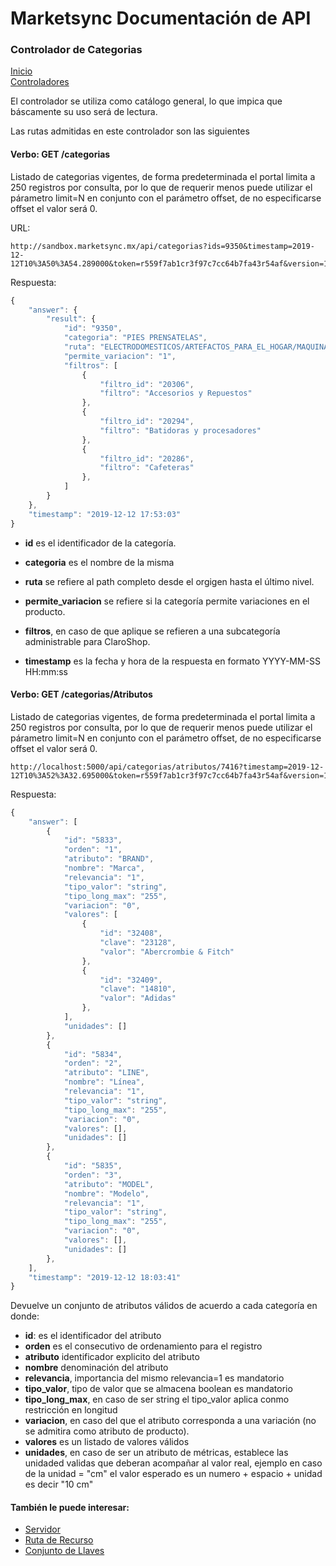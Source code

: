 # Marketsync Documentación de API 
### Controlador de Categorias

[Inicio](/)  
[Controladores](/links/controller.md)

El controlador se utiliza como catálogo general, lo que impica que báscamente su uso será de lectura.

Las rutas admitidas en este controlador son las siguientes

#### Verbo: GET /categorias

Listado de categorias vigentes, de forma predeterminada el portal limita a 250 registros por consulta, por lo que de requerir menos
puede utilizar el párametro limit=N en conjunto con el parámetro offset, de no especificarse offset el valor será 0.

URL:
```HTTP
http://sandbox.marketsync.mx/api/categorias?ids=9350&timestamp=2019-12-12T10%3A50%3A54.289000&token=r559f7ab1cr3f97c7cc64b7fa43r54af&version=1.0&signature=ad9237253811c54c7c96a171dbce23d12f32a3c062fb778e4feff95041bcc261
```
Respuesta:
```javascript
{
    "answer": {
        "result": {
            "id": "9350",
            "categoria": "PIES PRENSATELAS",
            "ruta": "ELECTRODOMESTICOS/ARTEFACTOS_PARA_EL_HOGAR/MAQUINAS_DE_COSER_Y_ACCESORIOS/ACCESORIOS/PIES_PRENSATELAS",
            "permite_variacion": "1",
            "filtros": [
                {
                    "filtro_id": "20306",
                    "filtro": "Accesorios y Repuestos"
                },
                {
                    "filtro_id": "20294",
                    "filtro": "Batidoras y procesadores"
                },
                {
                    "filtro_id": "20286",
                    "filtro": "Cafeteras"
                },
            ]
        }
    },
    "timestamp": "2019-12-12 17:53:03"
}
```

- **id** es el identificador de la categoría.
- **categoria** es el nombre de la misma
- **ruta** se refiere al path completo desde el orgigen hasta el último nivel.
- **permite_variacion** se refiere si la categoría permite variaciones en el producto.

- **filtros**, en caso de que aplique se refieren a una subcategoría administrable para ClaroShop.
- **timestamp** es la fecha y hora de la respuesta en formato YYYY-MM-SS HH:mm:ss


#### Verbo: GET /categorias/Atributos

Listado de categorias vigentes, de forma predeterminada el portal limita a 250 registros por consulta, por lo que de requerir menos
puede utilizar el párametro limit=N en conjunto con el parámetro offset, de no especificarse offset el valor será 0.

```http
http://localhost:5000/api/categorias/atributos/7416?timestamp=2019-12-12T10%3A52%3A32.695000&token=r559f7ab1cr3f97c7cc64b7fa43r54af&version=1.0&signature=cdfc5539070628532c593f66942ac540d64aa6df1361f0f879e2600d7c39d307
```
Respuesta:
```javascript
{
    "answer": [
        {
            "id": "5833",
            "orden": "1",
            "atributo": "BRAND",
            "nombre": "Marca",
            "relevancia": "1",
            "tipo_valor": "string",
            "tipo_long_max": "255",
            "variacion": "0",
            "valores": [
                {
                    "id": "32408",
                    "clave": "23128",
                    "valor": "Abercrombie & Fitch"
                },
                {
                    "id": "32409",
                    "clave": "14810",
                    "valor": "Adidas"
                },
            ],
            "unidades": []
        },
        {
            "id": "5834",
            "orden": "2",
            "atributo": "LINE",
            "nombre": "Línea",
            "relevancia": "1",
            "tipo_valor": "string",
            "tipo_long_max": "255",
            "variacion": "0",
            "valores": [],
            "unidades": []
        },
        {
            "id": "5835",
            "orden": "3",
            "atributo": "MODEL",
            "nombre": "Modelo",
            "relevancia": "1",
            "tipo_valor": "string",
            "tipo_long_max": "255",
            "variacion": "0",
            "valores": [],
            "unidades": []
        },
    ],
    "timestamp": "2019-12-12 18:03:41"
}
```
Devuelve un conjunto de atributos válidos de acuerdo a cada categoría en donde:
- **id**: es el identificador del atributo
- **orden** es el consecutivo de ordenamiento para el registro
- **atributo** identificador explicito del atributo
- **nombre** denominación del atributo
- **relevancia**, importancia del mismo relevancia=1 es mandatorio
- **tipo_valor**, tipo de valor que se almacena boolean es mandatorio
- **tipo_long_max**, en caso de ser string el tipo_valor aplica conmo restricción en longitud
- **variacion**, en caso del que el atributo corresponda a una variación (no se admitira como atributo de producto).
- **valores** es un listado de valores válidos
- **unidades**, en caso de ser un atributo de métricas, establece las unidaded validas que deberan acompañar al valor real, ejemplo en caso de la unidad = "cm" el valor esperado es un numero + espacio + unidad es decir "10 cm"


#### También le puede interesar:

- [Servidor](/links/server.md)
- [Ruta de Recurso](/links/url.md)
- [Conjunto de Llaves](/links/keys.md)

